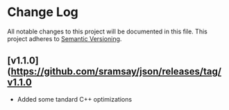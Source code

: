 # Change Log
All notable changes to this project will be documented in this file. This project adheres to [Semantic Versioning](http://semver.org/).

## [v1.1.0](https://github.com/sramsay/json/releases/tag/v1.1.0

- Added some tandard C++ optimizations

